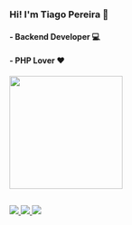 ### Hi! I'm Tiago Pereira 👋
#### - Backend Developer 💻
#### - PHP Lover ❤️
<div>
  <a href="https://github.com/tiagoopereira" target="_blank">
    <img src="https://github-readme-stats.vercel.app/api/top-langs/?username=tiagoopereira&layout=compact&langs_count=100&theme=dracula" height="200em" style="max-width: 100%" />
<!--     <img src="https://github-readme-stats.vercel.app/api?username=tiagoopereira&show_icons=true&theme=dracula&include_all_commits=true&count_private=true" height="200em" tyle="max-width: 100%"  /> -->
  </a>
</div>

##

<div>
  <a href="https://www.linkedin.com/in/tiagopereira98" target="_blank">
    <img src="https://img.shields.io/badge/-LinkedIn-%230077B5?style=for-the-badge&logo=linkedin&logoColor=white" target="_blank">
  </a>
  <a href="https://instagram.com/tiagooliveira98_" target="_blank">
    <img src="https://img.shields.io/badge/-Instagram-%23E4405F?style=for-the-badge&logo=instagram&logoColor=white" target="_blank">
  </a>
  <a href="https://twitter.com/_tgpereira" target="_blank">
    <img src="https://img.shields.io/badge/-Twitter-%230077B5?style=for-the-badge&logo=twitter&logoColor=white" target="_blank">
  </a>
</div>
